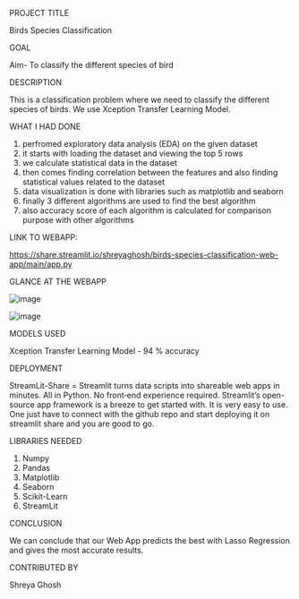 PROJECT TITLE

Birds Species Classification

GOAL

Aim- To classify the different species of bird

DESCRIPTION

This is a classification problem where we need to classify the different species of birds. We use Xception Transfer Learning Model.

WHAT I HAD DONE

1. perfromed exploratory data analysis (EDA) on the given dataset
2. it starts with loading the dataset and viewing the top 5 rows
3. we calculate statistical data in the dataset
4. then comes finding correlation between the features and also finding statistical values related to the dataset
5. data visualization is done with libraries such as matplotlib and seaborn
6. finally 3 different algorithms are used to find the best algorithm
7. also accuracy score of each algorithm is calculated for comparison purpose with other algorithms

LINK TO WEBAPP:

https://share.streamlit.io/shreyaghosh/birds-species-classification-web-app/main/app.py

GLANCE AT THE WEBAPP

![image](https://user-images.githubusercontent.com/78292851/156793113-3f6d9e91-665e-47b1-a1f6-316aaeeb2aa7.png)

![image](https://user-images.githubusercontent.com/78292851/156793297-039024d7-d263-4444-9bbb-c05e8a945d47.png)

MODELS USED

Xception Transfer Learning Model - 94 % accuracy

DEPLOYMENT

StreamLit-Share = Streamlit turns data scripts into shareable web apps in minutes. All in Python. No front‑end experience required. Streamlit’s open-source app framework is a breeze to get started with. It is very easy to use. One just have to connect with the github repo and start deploying it on streamlit share and you are good to go.

LIBRARIES NEEDED

1. Numpy
2. Pandas
3. Matplotlib
4. Seaborn
5. Scikit-Learn
6. StreamLit

CONCLUSION

We can conclude that our Web App predicts the best with Lasso Regression and gives the most accurate results.

CONTRIBUTED BY

Shreya Ghosh
